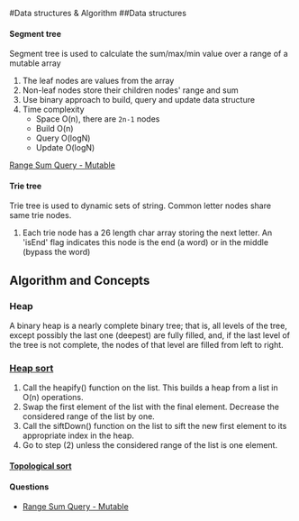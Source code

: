 #Data structures & Algorithm
##Data structures
#### Segment tree
Segment tree is used to calculate the sum/max/min value over a range of a mutable array
  1. The leaf nodes are values from the array
  2. Non-leaf nodes store their children nodes' range and sum
  3. Use binary approach to build, query and update data structure
  4. Time complexity
     - Space O(n), there are `2n-1` nodes
     - Build O(n)
     - Query O(logN)
     - Update O(logN)

[Range Sum Query - Mutable](https://leetcode.com/problems/range-sum-query-mutable/description/)

#### Trie tree
Trie tree is used to dynamic sets of string. Common letter nodes share same trie nodes.
  1. Each trie node has a 26 length char array storing the next letter. An 'isEnd' flag indicates this node is the end (a word) or in the middle (bypass the word)
  
  
## Algorithm and Concepts
### Heap
A binary heap is a nearly complete binary tree; that is, all levels of the tree, except possibly the last one (deepest) are fully filled, and, if the last level of the tree is not complete, the nodes of that level are filled from left to right.

### [Heap sort](https://leetcode.com/problems/min-stack/)
1. Call the heapify() function on the list. This builds a heap from a list in O(n) operations.
2. Swap the first element of the list with the final element. Decrease the considered range of the list by one.
3. Call the siftDown() function on the list to sift the new first element to its appropriate index in the heap.
5. Go to step (2) unless the considered range of the list is one element.

#### [Topological sort](https://leetcode.com/problems/course-schedule-ii/)


#### Questions
- [Range Sum Query - Mutable](https://leetcode.com/problems/range-sum-query-mutable/)